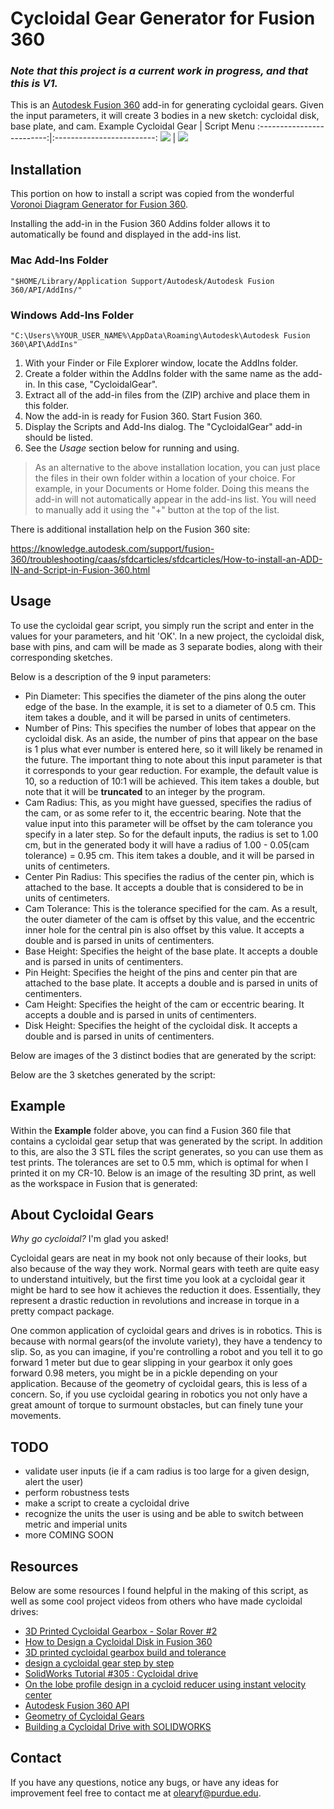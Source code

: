 # Cycloidal Gear Generator for Fusion 360
### _**Note that this project is a current work in progress, and that this is V1.**_

This is an [Autodesk Fusion 360](http://fusion360.autodesk.com/) add-in for generating cycloidal gears.  Given the input parameters, it will create 3 bodies in a new sketch: cycloidal disk, base plate, and cam.
Example Cycloidal Gear             |  Script Menu
:-------------------------:|:-------------------------:
![](https://github.com/olearyf/cycloidal-gears/blob/main/resources/diskExample.PNG)  |  ![](https://github.com/olearyf/cycloidal-gears/blob/main/resources/scriptExample.PNG)
## Installation

This portion on how to install a script was copied from the wonderful [Voronoi Diagram Generator for Fusion 360](https://github.com/hanskellner/Fusion360Voronoi).

Installing the add-in in the Fusion 360 Addins folder allows it to automatically be found and displayed in the add-ins list.

### Mac Add-Ins Folder

```
"$HOME/Library/Application Support/Autodesk/Autodesk Fusion 360/API/AddIns/"
```

### Windows Add-Ins Folder

```
"C:\Users\%YOUR_USER_NAME%\AppData\Roaming\Autodesk\Autodesk Fusion 360\API\AddIns"
```

1. With your Finder or File Explorer window, locate the AddIns folder.
1. Create a folder within the AddIns folder with the same name as the add-in.  In this case, "CycloidalGear".
1. Extract all of the add-in files from the (ZIP) archive and place them in this folder.
1. Now the add-in is ready for Fusion 360.  Start Fusion 360.
1. Display the Scripts and Add-Ins dialog.  The "CycloidalGear" add-in should be listed.
1. See the *Usage* section below for running and using.

> As an alternative to the above installation location, you can just place the files in their own folder within a location of your choice.  For example, in your Documents or Home folder.  Doing this means the add-in will not automatically appear in the add-ins list.  You will need to manually add it using the "+" button at the top of the list.

There is additional installation help on the Fusion 360 site:

https://knowledge.autodesk.com/support/fusion-360/troubleshooting/caas/sfdcarticles/sfdcarticles/How-to-install-an-ADD-IN-and-Script-in-Fusion-360.html

## Usage
To use the cycloidal gear script, you simply run the script and enter in the values for your parameters, and hit 'OK'. In a new project, the cycloidal disk, base with pins, and cam will be made as 3 separate bodies, along with their corresponding sketches. 

Below is a description of the 9 input parameters:

 - Pin Diameter: This specifies the diameter of the pins along the outer edge of the base. In the example, it is set to a diameter of 0.5 cm. This item takes a double, and it will be parsed in units of centimeters.
 - Number of Pins: This specifies the number of lobes that appear on the cycloidal disk. As an aside, the number of pins that appear on the base is 1 plus what ever number is entered here, so it will likely be renamed in the future. The important thing to note about this input parameter is that it corresponds to your gear reduction. For example, the default value is 10, so a reduction of 10:1 will be achieved. This item takes a double, but note that it will be **truncated** to an integer by the program.
 - Cam Radius: This, as you might have guessed, specifies the radius of the cam, or as some refer to it, the eccentric bearing. Note that the value input into this parameter will be offset by the cam tolerance you specify in a later step. So for the default inputs, the radius is set to 1.00 cm, but in the generated body it will have a radius of 1.00 - 0.05(cam tolerance) = 0.95 cm. This item takes a double, and it will be parsed in units of centimeters.
 - Center Pin Radius: This specifies the radius of the center pin, which is attached to the base. It accepts a double that is considered to be in units of centimeters.
 - Cam Tolerance: This is the tolerance specified for the cam. As a result, the outer diameter of the cam is offset by this value, and the eccentric inner hole for the central pin is also offset by this value. It accepts a double and is parsed in units of centimenters.
 - Base Height: Specifies the height of the base plate. It accepts a double and is parsed in units of centimenters.
 - Pin Height: Specifies the height of the pins and center pin that are attached to the base plate. It accepts a double and is parsed in units of centimenters.
 - Cam Height: Specifies the height of the cam or eccentric bearing. It accepts a double and is parsed in units of centimenters.
 - Disk Height: Specifies the height of the cycloidal disk. It accepts a double and is parsed in units of centimenters.

 Below are images of the 3 distinct bodies that are generated by the script:

 Below are the 3 sketches generated by the script:

## Example
Within the **Example** folder above, you can find a Fusion 360 file that contains a cycloidal gear setup that was generated by the script. In addition to this, are also the 3 STL files the script generates, so you can use them as test prints. The tolerances are set to 0.5 mm, which is optimal for when I printed it on my CR-10. Below is an image of the resulting 3D print, as well as the workspace in Fusion that is generated:

## About Cycloidal Gears
*Why go cycloidal?* I'm glad you asked!

Cycloidal gears are neat in my book not only because of their looks, but also because of the way they work. Normal gears with teeth are quite easy to understand intuitively, but the first time you look at a cycloidal gear it might be hard to see how it achieves the reduction it does. Essentially, they represent a drastic reduction in revolutions and increase in torque in a pretty compact package.

One common application of cycloidal gears and drives is in robotics. This is because with normal gears(of the involute variety), they have a tendency to slip. So, as you can imagine, if you're controlling a robot and you tell it to go forward 1 meter but due to gear slipping in your gearbox it only goes forward 0.98 meters, you might be in a pickle depending on your application. Because of the geometry of cycloidal gears, this is less of a concern. So, if you use cycloidal gearing in robotics you not only have a great amount of torque to surmount obstacles, but can finely tune your movements.

## TODO

- validate user inputs (ie if a cam radius is too large for a given design, alert the user)
- perform robustness tests
- make a script to create a cycloidal drive
- recognize the units the user is using and be able to switch between metric and imperial units
- more COMING SOON

## Resources

Below are some resources I found helpful in the making of this script, as well as some cool project videos from others who have made cycloidal drives:

 - [3D Printed Cycloidal Gearbox - Solar Rover #2](https://www.youtube.com/watch?v=Ur2eBNMfZIA)
 - [How to Design a Cycloidal Disk in Fusion 360](https://www.youtube.com/watch?v=jQ6LQBFZXmU)
 - [3D printed cycloidal gearbox build and tolerance](https://www.youtube.com/watch?v=Ra8FxDiuQns)
 - [design a cycloidal gear step by step](https://www.youtube.com/watch?v=guvatctnjww)
 - [SolidWorks Tutorial #305 : Cycloidal drive](https://www.youtube.com/watch?v=yIpnEZ_rjZY)
 - [On the lobe profile design in a cycloid reducer using
instant velocity center
](https://ww3.cad.de/foren/ubb/uploads/Clayton/lobe_profile_design_cycloid_reducer.pdf)
 - [Autodesk Fusion 360 API](https://autodeskfusion360.github.io/)
  - [Geometry of Cycloidal Gears](https://www.tec-science.com/mechanical-power-transmission/cycloidal-gear/geometry-of-cycloidal-gears/)
  - [Building a Cycloidal Drive with
SOLIDWORKS
](https://blogs.solidworks.com/teacher/wp-content/uploads/sites/3/Building-a-Cycloidal-Drive-with-SOLIDWORKS.pdf)

## Contact
If you have any questions, notice any bugs, or have any ideas for improvement feel free to contact me at [olearyf@purdue.edu](mailto:olearyf@purdue.edu).
